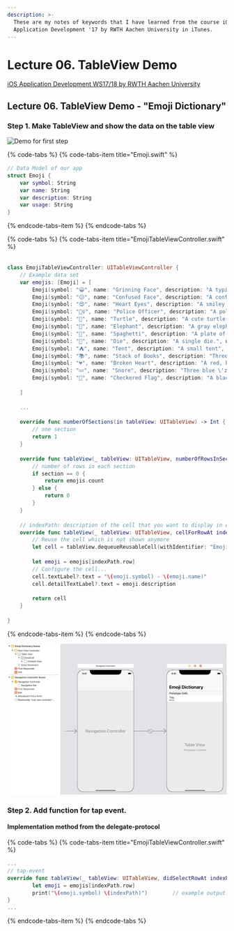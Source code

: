 ```yaml
---
description: >-
  These are my notes of keywords that I have learned from the course iOS
  Application Development '17 by RWTH Aachen University in iTunes.
---
```


# Lecture 06. TableView Demo

 [iOS Application Development WS17/18 by RWTH Aachen University](https://itunes.apple.com/jm/course/ios-application-development-ws17-18/id1288558355)​

## Lecture 06. TableView Demo - "Emoji Dictionary"

### Step 1. Make TableView and show the data on the table view

![Demo for first step](../../.gitbook/assets/screencast-2019-09-16-17-14-16.gif)

{% code-tabs %}
{% code-tabs-item title="Emoji.swift" %}
```swift
// Data Model of our app
struct Emoji {
    var symbol: String
    var name: String
    var description: String
    var usage: String
}
```
{% endcode-tabs-item %}
{% endcode-tabs %}

{% code-tabs %}
{% code-tabs-item title="EmojiTableViewController.swift" %}
```swift

class EmojiTableViewController: UITableViewController {
    // Example data set
    var emojis: [Emoji] = [
        Emoji(symbol: "😀", name: "Grinning Face", description: "A typical smiley face.", usage: "happiness"),
        Emoji(symbol: "😕", name: "Confused Face", description: "A confused, puzzled face.", usage: "unsure what to think; displeasure"),
        Emoji(symbol: "😍", name: "Heart Eyes", description: "A smiley face with hearts for eyes.", usage: "love of something; attractive"),
        Emoji(symbol: "👮‍♀️", name: "Police Officer", description: "A police officer wearing a blue cap with a gold badge.", usage: "person of authority"),
        Emoji(symbol: "🐢", name: "Turtle", description: "A cute turtle.", usage: "Something slow"),
        Emoji(symbol: "🐘", name: "Elephant", description: "A gray elephant.", usage: "good memory"),
        Emoji(symbol: "🍝", name: "Spaghetti", description: "A plate of spaghetti.", usage: "spaghetti"),
        Emoji(symbol: "🎲", name: "Die", description: "A single die.", usage: "taking a risk, chance; game"),
        Emoji(symbol: "⛺️", name: "Tent", description: "A small tent", usage: "camping"),
        Emoji(symbol: "📚", name: "Stack of Books", description: "Three colored books stacked on each other", usage: "homework, studying"),
        Emoji(symbol: "💔", name: "Broken Heart", description: "A red, broken heart.", usage: "extreme sadness"),
        Emoji(symbol: "💤", name: "Snore", description: "Three blue \'z\'s.", usage: "tired, sleepiness"),
        Emoji(symbol: "🏁", name: "Checkered Flag", description: "A black-and-white checkered flag.", usage: "completion")
        
    ]
    
    ...
    
    override func numberOfSections(in tableView: UITableView) -> Int {
        // one section
        return 1
    }

    override func tableView(_ tableView: UITableView, numberOfRowsInSection section: Int) -> Int {
        // number of rows in each section
        if section == 0 {
            return emojis.count
        } else {
            return 0
        }
    }

    // indexPath: description of the cell that you want to display in each row
    override func tableView(_ tableView: UITableView, cellForRowAt indexPath: IndexPath) -> UITableViewCell {
        // Reuse the cell which is not shown anymore
        let cell = tableView.dequeueReusableCell(withIdentifier: "EmojiCell", for: indexPath)
        
        let emoji = emojis[indexPath.row]
        // Configure the cell...
        cell.textLabel?.text = "\(emoji.symbol) - \(emoji.name)"
        cell.detailTextLabel?.text = emoji.description
        
        return cell
    }
    
}
```
{% endcode-tabs-item %}
{% endcode-tabs %}

![Main.storyboard](../../.gitbook/assets/grafik%20%283%29.png)

### Step 2. Add function for tap event.

#### Implementation method from the delegate-protocol

{% code-tabs %}
{% code-tabs-item title="EmojiTableViewController.swift" %}
```swift
...
// tap-event
override func tableView(_ tableView: UITableView, didSelectRowAt indexPath: IndexPath) {
        let emoji = emojis[indexPath.row]
        print("\(emoji.symbol) \(indexPath)")        // example output: 😀 [0, 0]
}
...
```
{% endcode-tabs-item %}
{% endcode-tabs %}



